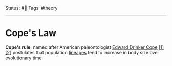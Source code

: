 Status: #🌱
Tags: #theory 
***
# Cope's Law

**Cope's rule**, named after American paleontologist [Edward Drinker Cope](https://en.wikipedia.org/wiki/Edward_Drinker_Cope "Edward Drinker Cope"),[[1]](https://en.wikipedia.org/wiki/Cope%27s_rule#cite_note-Rensch_1948-1)[[2]](https://en.wikipedia.org/wiki/Cope%27s_rule#cite_note-Stanley_1973-2) postulates that population [lineages](https://en.wikipedia.org/wiki/Lineage_(evolution) "Lineage (evolution)") tend to increase in body size over evolutionary time